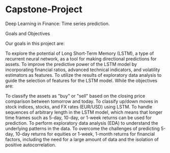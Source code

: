 # Capstone-Project
Deep Learning in Finance: Time series prediction. 

Goals and Objectives

Our goals in this project are:

To explore the potential of Long Short-Term Memory (LSTM), a type of recurrent neural network, as a tool for making directional predictions for assets.
To improve the predictive power of the LSTM model by incorporating financial ratios, advanced technical indicators, and volatility estimators as features.
To utilize the results of exploratory data analysis to guide the selection of features for the LSTM model.
While the objectives are:

To classify the assets as "buy" or "sell" based on the closing price comparison between tomorrow and today.
To classify up/down moves in stock indices, stocks, and FX rates (EUR/USD) using LSTM.
To handle sequences of arbitrary length in the LSTM model, which means that longer time frames such as 5-day, 10-day, or 1-week returns can be used for prediction.
To perform exploratory data analysis (EDA) to understand the underlying patterns in the data.
To overcome the challenges of predicting 5-day, 10-day returns for equities or 1-week, 1-month returns for financial factors, including the need for a large amount of data and the isolation of positive autocorrelation.
